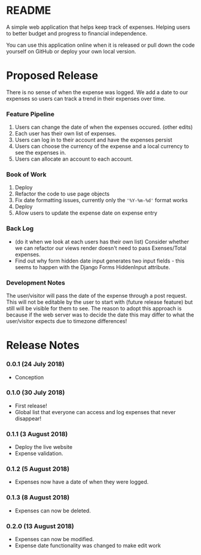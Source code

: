 README
======

A simple web application that helps keep track of expenses. Helping users to better budget and progress to financial independence.

You can use this application online when it is released or pull down the code yourself on GitHub or deploy your own local version.

Proposed Release
================

There is no sense of when the expense was logged. We add a date to our expenses
so users can track a trend in their expenses over time.

### Feature Pipeline
1. Users can change the date of when the expenses occured. (other edits)
2. Each user has their own list of expenses.
3. Users can log in to their account and have the expenses persist
4. Users can choose the currency of the expense and a local currency to see the expenses in.
5. Users can allocate an account to each account.

### Book of Work
1. Deploy
2. Refactor the code to use page objects
3. Fix date formatting issues, currently only the `'%Y-%m-%d'` format works
4. Deploy
5. Allow users to update the expense date on expense entry

### Back Log
* (do it when we look at each users has their own list) Consider whether we can refactor our views render doesn't need to pass Exenses/Total expenses.
* Find out why form hidden date input generates two input fields - this seems to happen with the Django Forms HiddenInput attribute.

### Development Notes

The user/visitor will pass the date of the expense through a post request. This
will not be editable by the user to start with (future release feature) but
still will be visible for them to see. The reason to adopt this approach is
because if the web server was to decide the date this may differ to what the
user/visitor expects due to timezone differences!

Release Notes
=============

### 0.0.1 (24 July 2018)

* Conception

### 0.1.0 (30 July 2018)

* First release!
* Global list that everyone can access and log expenses that never disappear!

### 0.1.1 (3 August 2018)

* Deploy the live website
* Expense validation.

### 0.1.2 (5 August 2018)

* Expenses now have a date of when they were logged.

### 0.1.3 (8 August 2018)

* Expenses can now be deleted.

### 0.2.0 (13 August 2018)

* Expenses can now be modified.
* Expense date functionality was changed to make edit work
